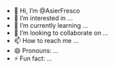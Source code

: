 - 👋 Hi, I’m @AsierFresco
- 👀 I’m interested in ...
- 🌱 I’m currently learning ...
- 💞️ I’m looking to collaborate on ...
- 📫 How to reach me ...
- 😄 Pronouns: ...
- ⚡ Fun fact: ...

<!---
AsierFresco/AsierFresco is a ✨ special ✨ repository because its `README.md` (this file) appears on your GitHub profile.
You can click the Preview link to take a look at your changes.
--->
